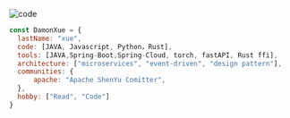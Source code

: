 
![code](https://readme-typing-svg.herokuapp.com/?lines=DamonXue.code(Hello,World!);神即是道,道法自然,如来;&font=Fira%20Code&center=true&width=380&height=50)


```javascript
const DamonXue = {
  lastName: "xue",
  code: [JAVA, Javascript, Python，Rust],
  tools: [JAVA,Spring-Boot,Spring-Cloud, torch, fastAPI, Rust ffi],
  architecture: ["microservices", "event-driven", "design pattern"],
  communities: {
      apache: "Apache ShenYu Comitter",
  },
  hobby: ["Read", "Code"]
}
```
